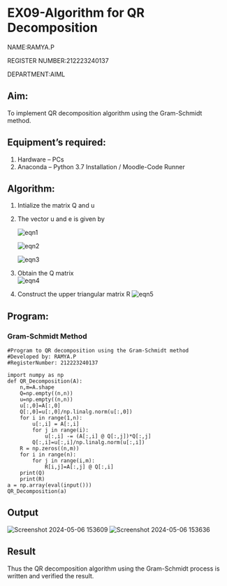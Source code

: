 # EX09-Algorithm for QR Decomposition

NAME:RAMYA.P

REGISTER NUMBER:212223240137

DEPARTMENT:AIML

## Aim:
To implement QR decomposition algorithm using the Gram-Schmidt method.
## Equipment’s required:
1.	Hardware – PCs
2.	Anaconda – Python 3.7 Installation / Moodle-Code Runner
## Algorithm:
1.	Intialize the matrix Q and u
2.	The vector u and e is given by

    ![eqn1](./ex4.jpg)

    ![eqn2](./ex6.jpg)

    ![eqn3](./ex3.jpg)

3.	Obtain the Q matrix   
    ![eqn4](./ex1.jpg)
4.	Construct the upper triangular matrix R
    ![eqn5](./ex2.jpg)

## Program:
### Gram-Schmidt Method
```
#Program to QR decomposition using the Gram-Schmidt method
#Developed by: RAMYA.P
#RegisterNumber: 212223240137

import numpy as np
def QR_Decomposition(A):
    n,m=A.shape
    Q=np.empty((n,n))
    u=np.empty((n,n))
    u[:,0]=A[:,0]
    Q[:,0]=u[:,0]/np.linalg.norm(u[:,0])
    for i in range(1,n):
        u[:,i] = A[:,i]
        for j in range(i):
            u[:,i] -= (A[:,i] @ Q[:,j])*Q[:,j]
        Q[:,i]=u[:,i]/np.linalg.norm(u[:,i])
    R = np.zeros((n,m))
    for i in range(n):
        for j in range(i,m):
            R[i,j]=A[:,j] @ Q[:,i]
    print(Q)
    print(R)
a = np.array(eval(input()))
QR_Decomposition(a)
```
## Output
![Screenshot 2024-05-06 153609](https://github.com/23014107/QRdecomposition/assets/151625620/adbf9a94-b56e-40fd-b5b5-e84174fdd738)
![Screenshot 2024-05-06 153636](https://github.com/23014107/QRdecomposition/assets/151625620/c83b265b-1d12-4c13-a083-33dfd830f78b)

## Result
Thus the QR decomposition algorithm using the Gram-Schmidt process is written and verified the result.
